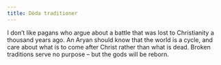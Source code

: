 ```yaml
---
title: Döda traditioner
---
```

I don’t like pagans who argue about a battle that was lost to Christianity a thousand years ago. An Aryan should know that the world is a cycle, and care about what is to come after Christ rather than what is dead. Broken traditions serve no purpose – but the gods will be reborn.
